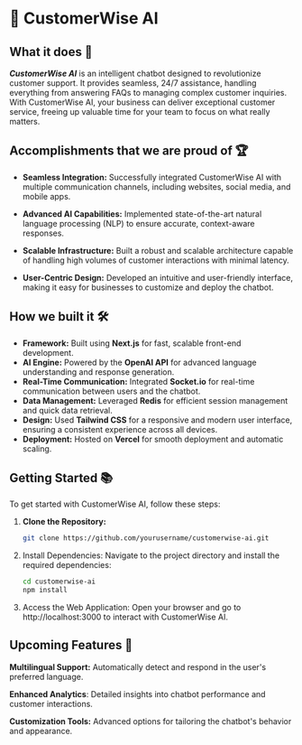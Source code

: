 # 💬 CustomerWise AI

## What it does 🚀

***CustomerWise AI*** is an intelligent chatbot designed to revolutionize customer support. It provides seamless, 24/7 assistance, handling everything from answering FAQs to managing complex customer inquiries. With CustomerWise AI, your business can deliver exceptional customer service, freeing up valuable time for your team to focus on what really matters.

## Accomplishments that we are proud of 🏆

- **Seamless Integration:** Successfully integrated CustomerWise AI with multiple communication channels, including websites, social media, and mobile apps.

- **Advanced AI Capabilities:** Implemented state-of-the-art natural language processing (NLP) to ensure accurate, context-aware responses.

- **Scalable Infrastructure:** Built a robust and scalable architecture capable of handling high volumes of customer interactions with minimal latency.

- **User-Centric Design:** Developed an intuitive and user-friendly interface, making it easy for businesses to customize and deploy the chatbot.

## How we built it 🛠️

- **Framework:** Built using **Next.js** for fast, scalable front-end development.
- **AI Engine:** Powered by the **OpenAI API** for advanced language understanding and response generation.
- **Real-Time Communication:** Integrated **Socket.io** for real-time communication between users and the chatbot.
- **Data Management:** Leveraged **Redis** for efficient session management and quick data retrieval.
- **Design:** Used **Tailwind CSS** for a responsive and modern user interface, ensuring a consistent experience across all devices.
- **Deployment:** Hosted on **Vercel** for smooth deployment and automatic scaling.

## Getting Started 📚

To get started with CustomerWise AI, follow these steps:

1. **Clone the Repository:**

   ```bash
   git clone https://github.com/yourusername/customerwise-ai.git
   ```

2. Install Dependencies:
Navigate to the project directory and install the required dependencies:

    ```bash
    cd customerwise-ai
    npm install
    ```

3. Access the Web Application:
Open your browser and go to http://localhost:3000 to interact with CustomerWise AI.

## Upcoming Features 🌟

**Multilingual Support:** Automatically detect and respond in the user's preferred language.

**Enhanced Analytics**: Detailed insights into chatbot performance and customer interactions.

**Customization Tools:** Advanced options for tailoring the chatbot's behavior and appearance.